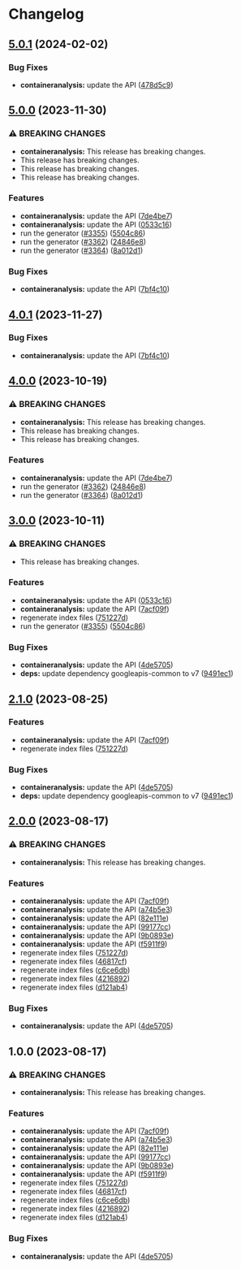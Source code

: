 # Changelog

## [5.0.1](https://github.com/googleapis/google-api-nodejs-client/compare/containeranalysis-v5.0.0...containeranalysis-v5.0.1) (2024-02-02)


### Bug Fixes

* **containeranalysis:** update the API ([478d5c9](https://github.com/googleapis/google-api-nodejs-client/commit/478d5c9c3ae2fd2159eecd25ea4ea7ea1ca39be9))

## [5.0.0](https://github.com/googleapis/google-api-nodejs-client/compare/containeranalysis-v4.0.1...containeranalysis-v5.0.0) (2023-11-30)


### ⚠ BREAKING CHANGES

* **containeranalysis:** This release has breaking changes.
* This release has breaking changes.
* This release has breaking changes.
* This release has breaking changes.

### Features

* **containeranalysis:** update the API ([7de4be7](https://github.com/googleapis/google-api-nodejs-client/commit/7de4be7a03d8071712dd81a63146a7f89a73e3b1))
* **containeranalysis:** update the API ([0533c16](https://github.com/googleapis/google-api-nodejs-client/commit/0533c163593a0d56f975059d2f25ba1e7877b7dd))
* run the generator ([#3355](https://github.com/googleapis/google-api-nodejs-client/issues/3355)) ([5504c86](https://github.com/googleapis/google-api-nodejs-client/commit/5504c86fd61740886047320e2ed70f02a164acd7))
* run the generator ([#3362](https://github.com/googleapis/google-api-nodejs-client/issues/3362)) ([24846e8](https://github.com/googleapis/google-api-nodejs-client/commit/24846e81aa8f487b8d30b4d1b31c945e9968ec42))
* run the generator ([#3364](https://github.com/googleapis/google-api-nodejs-client/issues/3364)) ([8a012d1](https://github.com/googleapis/google-api-nodejs-client/commit/8a012d18c1dd5499a087b114eda0f2c22baef203))


### Bug Fixes

* **containeranalysis:** update the API ([7bf4c10](https://github.com/googleapis/google-api-nodejs-client/commit/7bf4c10db24f041d0819f5d91e17b699053d75e2))

## [4.0.1](https://github.com/googleapis/google-api-nodejs-client/compare/containeranalysis-v4.0.0...containeranalysis-v4.0.1) (2023-11-27)


### Bug Fixes

* **containeranalysis:** update the API ([7bf4c10](https://github.com/googleapis/google-api-nodejs-client/commit/7bf4c10db24f041d0819f5d91e17b699053d75e2))

## [4.0.0](https://github.com/googleapis/google-api-nodejs-client/compare/containeranalysis-v3.0.0...containeranalysis-v4.0.0) (2023-10-19)


### ⚠ BREAKING CHANGES

* **containeranalysis:** This release has breaking changes.
* This release has breaking changes.
* This release has breaking changes.

### Features

* **containeranalysis:** update the API ([7de4be7](https://github.com/googleapis/google-api-nodejs-client/commit/7de4be7a03d8071712dd81a63146a7f89a73e3b1))
* run the generator ([#3362](https://github.com/googleapis/google-api-nodejs-client/issues/3362)) ([24846e8](https://github.com/googleapis/google-api-nodejs-client/commit/24846e81aa8f487b8d30b4d1b31c945e9968ec42))
* run the generator ([#3364](https://github.com/googleapis/google-api-nodejs-client/issues/3364)) ([8a012d1](https://github.com/googleapis/google-api-nodejs-client/commit/8a012d18c1dd5499a087b114eda0f2c22baef203))

## [3.0.0](https://github.com/googleapis/google-api-nodejs-client/compare/containeranalysis-v2.1.0...containeranalysis-v3.0.0) (2023-10-11)


### ⚠ BREAKING CHANGES

* This release has breaking changes.

### Features

* **containeranalysis:** update the API ([0533c16](https://github.com/googleapis/google-api-nodejs-client/commit/0533c163593a0d56f975059d2f25ba1e7877b7dd))
* **containeranalysis:** update the API ([7acf09f](https://github.com/googleapis/google-api-nodejs-client/commit/7acf09fc5393dfeaa6e6f068f3e1dd6b36dd293c))
* regenerate index files ([751227d](https://github.com/googleapis/google-api-nodejs-client/commit/751227d3926c946b5db5edb58f0086e074a61169))
* run the generator ([#3355](https://github.com/googleapis/google-api-nodejs-client/issues/3355)) ([5504c86](https://github.com/googleapis/google-api-nodejs-client/commit/5504c86fd61740886047320e2ed70f02a164acd7))


### Bug Fixes

* **containeranalysis:** update the API ([4de5705](https://github.com/googleapis/google-api-nodejs-client/commit/4de5705559170300a8a2d14df945afd4835e9eca))
* **deps:** update dependency googleapis-common to v7 ([9491ec1](https://github.com/googleapis/google-api-nodejs-client/commit/9491ec1cdc3c413e7d73edcfcd59cf5c28a7c855))

## [2.1.0](https://github.com/googleapis/google-api-nodejs-client/compare/containeranalysis-v2.0.0...containeranalysis-v2.1.0) (2023-08-25)


### Features

* **containeranalysis:** update the API ([7acf09f](https://github.com/googleapis/google-api-nodejs-client/commit/7acf09fc5393dfeaa6e6f068f3e1dd6b36dd293c))
* regenerate index files ([751227d](https://github.com/googleapis/google-api-nodejs-client/commit/751227d3926c946b5db5edb58f0086e074a61169))


### Bug Fixes

* **containeranalysis:** update the API ([4de5705](https://github.com/googleapis/google-api-nodejs-client/commit/4de5705559170300a8a2d14df945afd4835e9eca))
* **deps:** update dependency googleapis-common to v7 ([9491ec1](https://github.com/googleapis/google-api-nodejs-client/commit/9491ec1cdc3c413e7d73edcfcd59cf5c28a7c855))

## [2.0.0](https://github.com/googleapis/google-api-nodejs-client/compare/containeranalysis-v1.0.0...containeranalysis-v2.0.0) (2023-08-17)


### ⚠ BREAKING CHANGES

* **containeranalysis:** This release has breaking changes.

### Features

* **containeranalysis:** update the API ([7acf09f](https://github.com/googleapis/google-api-nodejs-client/commit/7acf09fc5393dfeaa6e6f068f3e1dd6b36dd293c))
* **containeranalysis:** update the API ([a74b5e3](https://github.com/googleapis/google-api-nodejs-client/commit/a74b5e3e99aae53b092fe21f5309299a5c627c21))
* **containeranalysis:** update the API ([82e111e](https://github.com/googleapis/google-api-nodejs-client/commit/82e111e35d44974470e962433fc9c08045a04731))
* **containeranalysis:** update the API ([99177cc](https://github.com/googleapis/google-api-nodejs-client/commit/99177cc520d177717b7f2832a9a97debdf0ebf9b))
* **containeranalysis:** update the API ([9b0893e](https://github.com/googleapis/google-api-nodejs-client/commit/9b0893e301a29081688dea807a24d26d78043bf3))
* **containeranalysis:** update the API ([f5911f9](https://github.com/googleapis/google-api-nodejs-client/commit/f5911f9378e61a7c4fe049917ce3f2e074dc2b9b))
* regenerate index files ([751227d](https://github.com/googleapis/google-api-nodejs-client/commit/751227d3926c946b5db5edb58f0086e074a61169))
* regenerate index files ([46817cf](https://github.com/googleapis/google-api-nodejs-client/commit/46817cfbbdb7030ef55c89dcd5dd54b85d14da5b))
* regenerate index files ([c6ce6db](https://github.com/googleapis/google-api-nodejs-client/commit/c6ce6db24417be7ec0d5cb572288042973a390e0))
* regenerate index files ([4216892](https://github.com/googleapis/google-api-nodejs-client/commit/42168925208e087c952d1fc8267847731d05ae9f))
* regenerate index files ([d121ab4](https://github.com/googleapis/google-api-nodejs-client/commit/d121ab4cb630dd1c77a228166da2788bd2bd1175))


### Bug Fixes

* **containeranalysis:** update the API ([4de5705](https://github.com/googleapis/google-api-nodejs-client/commit/4de5705559170300a8a2d14df945afd4835e9eca))

## 1.0.0 (2023-08-17)


### ⚠ BREAKING CHANGES

* **containeranalysis:** This release has breaking changes.

### Features

* **containeranalysis:** update the API ([7acf09f](https://github.com/googleapis/google-api-nodejs-client/commit/7acf09fc5393dfeaa6e6f068f3e1dd6b36dd293c))
* **containeranalysis:** update the API ([a74b5e3](https://github.com/googleapis/google-api-nodejs-client/commit/a74b5e3e99aae53b092fe21f5309299a5c627c21))
* **containeranalysis:** update the API ([82e111e](https://github.com/googleapis/google-api-nodejs-client/commit/82e111e35d44974470e962433fc9c08045a04731))
* **containeranalysis:** update the API ([99177cc](https://github.com/googleapis/google-api-nodejs-client/commit/99177cc520d177717b7f2832a9a97debdf0ebf9b))
* **containeranalysis:** update the API ([9b0893e](https://github.com/googleapis/google-api-nodejs-client/commit/9b0893e301a29081688dea807a24d26d78043bf3))
* **containeranalysis:** update the API ([f5911f9](https://github.com/googleapis/google-api-nodejs-client/commit/f5911f9378e61a7c4fe049917ce3f2e074dc2b9b))
* regenerate index files ([751227d](https://github.com/googleapis/google-api-nodejs-client/commit/751227d3926c946b5db5edb58f0086e074a61169))
* regenerate index files ([46817cf](https://github.com/googleapis/google-api-nodejs-client/commit/46817cfbbdb7030ef55c89dcd5dd54b85d14da5b))
* regenerate index files ([c6ce6db](https://github.com/googleapis/google-api-nodejs-client/commit/c6ce6db24417be7ec0d5cb572288042973a390e0))
* regenerate index files ([4216892](https://github.com/googleapis/google-api-nodejs-client/commit/42168925208e087c952d1fc8267847731d05ae9f))
* regenerate index files ([d121ab4](https://github.com/googleapis/google-api-nodejs-client/commit/d121ab4cb630dd1c77a228166da2788bd2bd1175))


### Bug Fixes

* **containeranalysis:** update the API ([4de5705](https://github.com/googleapis/google-api-nodejs-client/commit/4de5705559170300a8a2d14df945afd4835e9eca))
